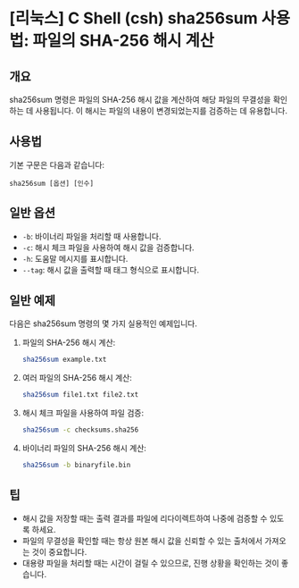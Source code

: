 # [리눅스] C Shell (csh) sha256sum 사용법: 파일의 SHA-256 해시 계산

## 개요
sha256sum 명령은 파일의 SHA-256 해시 값을 계산하여 해당 파일의 무결성을 확인하는 데 사용됩니다. 이 해시는 파일의 내용이 변경되었는지를 검증하는 데 유용합니다.

## 사용법
기본 구문은 다음과 같습니다:
```
sha256sum [옵션] [인수]
```

## 일반 옵션
- `-b`: 바이너리 파일을 처리할 때 사용합니다.
- `-c`: 해시 체크 파일을 사용하여 해시 값을 검증합니다.
- `-h`: 도움말 메시지를 표시합니다.
- `--tag`: 해시 값을 출력할 때 태그 형식으로 표시합니다.

## 일반 예제
다음은 sha256sum 명령의 몇 가지 실용적인 예제입니다.

1. 파일의 SHA-256 해시 계산:
   ```bash
   sha256sum example.txt
   ```

2. 여러 파일의 SHA-256 해시 계산:
   ```bash
   sha256sum file1.txt file2.txt
   ```

3. 해시 체크 파일을 사용하여 파일 검증:
   ```bash
   sha256sum -c checksums.sha256
   ```

4. 바이너리 파일의 SHA-256 해시 계산:
   ```bash
   sha256sum -b binaryfile.bin
   ```

## 팁
- 해시 값을 저장할 때는 출력 결과를 파일에 리다이렉트하여 나중에 검증할 수 있도록 하세요.
- 파일의 무결성을 확인할 때는 항상 원본 해시 값을 신뢰할 수 있는 출처에서 가져오는 것이 중요합니다.
- 대용량 파일을 처리할 때는 시간이 걸릴 수 있으므로, 진행 상황을 확인하는 것이 좋습니다.